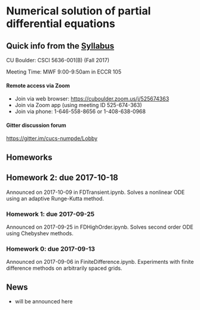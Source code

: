 # Numerical solution of partial differential equations

## Quick info from the [Syllabus](Syllabus.md)

CU Boulder: CSCI 5636-001(B) (Fall 2017)

Meeting Time: MWF 9:00-9:50am in ECCR 105

#### Remote access via Zoom

* Join via web browser: https://cuboulder.zoom.us/j/525674363
* Join via Zoom app (using meeting ID 525-674-363)
* Join via phone: 1-646-558-8656 or 1-408-638-0968

#### Gitter discussion forum

https://gitter.im/cucs-numpde/Lobby

## Homeworks

## Homework 2: due 2017-10-18
Announced on 2017-10-09 in FDTransient.ipynb.  Solves a nonlinear ODE
using an adaptive Runge-Kutta method.

### Homework 1: due 2017-09-25
Announced on 2017-09-25 in FDHighOrder.ipynb.  Solves second order ODE
using Chebyshev methods.

### Homework 0: due 2017-09-13
Announced on 2017-09-06 in FiniteDifference.ipynb.  Experiments with
finite difference methods on arbitrarily spaced grids.

## News

* will be announced here

